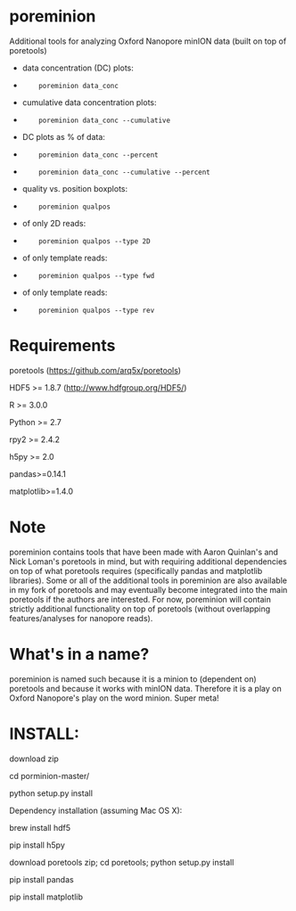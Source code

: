 poreminion
==========

Additional tools for analyzing Oxford Nanopore minION data (built on top of poretools)

- data concentration (DC) plots:      
-         poreminion data_conc

- cumulative data concentration plots:    
-         poreminion data_conc --cumulative

- DC plots as % of data:
-         poreminion data_conc --percent  
-         poreminion data_conc --cumulative --percent

- quality vs. position boxplots:
-         poreminion qualpos

-   of only 2D reads: 
-         poreminion qualpos --type 2D

-   of only template reads: 
-         poreminion qualpos --type fwd

-   of only template reads: 
-         poreminion qualpos --type rev


Requirements
==========

poretools (https://github.com/arq5x/poretools)

HDF5 >= 1.8.7 (http://www.hdfgroup.org/HDF5/)

R >= 3.0.0

Python >= 2.7

rpy2 >= 2.4.2

h5py >= 2.0

pandas>=0.14.1

matplotlib>=1.4.0


Note
======
poreminion contains tools that have been made with Aaron Quinlan's and Nick Loman's poretools in mind, but with requiring additional dependencies on top of what poretools requires (specifically pandas and matplotlib libraries). Some or all of the additional tools in poreminion are also available in my fork of poretools and may eventually become integrated into the main poretools if the authors are interested. For now, poreminion will contain strictly additional functionality on top of poretools (without overlapping features/analyses for nanopore reads).

What's in a name?
=================
poreminion is named such because it is a minion to (dependent on) poretools and because it works with minION data. Therefore it is a play on Oxford Nanopore's play on the word minion. Super meta!

INSTALL:
=======
download zip

cd porminion-master/

python setup.py install


Dependency installation (assuming Mac OS X):

brew install hdf5

pip install h5py

download poretools zip; cd poretools; python setup.py install

pip install pandas

pip install matplotlib
